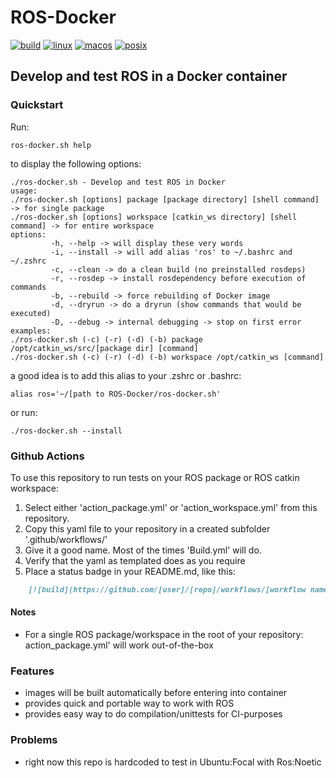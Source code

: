 # ROS-Docker
[![build](https://github.com/autonomousrobotshq/ROS-Docker/workflows/Build/badge.svg)](https://github.com/autonomousrobotshq/ROS-Docker/actions?workflow=Build)
[![linux](https://github.com/autonomousrobotshq/ROS-Docker/workflows/Linux/badge.svg)](https://github.com/autonomousrobotshq/ROS-Docker/actions?workflow=Linux)
[![macos](https://github.com/autonomousrobotshq/ROS-Docker/workflows/MacOS/badge.svg)](https://github.com/autonomousrobotshq/ROS-Docker/actions?workflow=MacOS)
[![posix](https://github.com/autonomousrobotshq/ROS-Docker/workflows/Posix/badge.svg)](https://github.com/autonomousrobotshq/ROS-Docker/actions?workflow=Posix)
## Develop and test ROS in a Docker container

### Quickstart

Run:

    ros-docker.sh help

to display the following options:

```
./ros-docker.sh - Develop and test ROS in Docker
usage:
./ros-docker.sh [options] package [package directory] [shell command] -> for single package
./ros-docker.sh [options] workspace [catkin_ws directory] [shell command] -> for entire workspace
options:
         -h, --help -> will display these very words
         -i, --install -> will add alias 'ros' to ~/.bashrc and ~/.zshrc
         -c, --clean -> do a clean build (no preinstalled rosdeps)
         -r, --rosdep -> install rosdependency before execution of commands
         -b, --rebuild -> force rebuilding of Docker image
         -d, --dryrun -> do a dryrun (show commands that would be executed)
         -D, --debug -> internal debugging -> stop on first error
examples:
./ros-docker.sh (-c) (-r) (-d) (-b) package /opt/catkin_ws/src/[package dir] [command]
./ros-docker.sh (-c) (-r) (-d) (-b) workspace /opt/catkin_ws [command]
```

a good idea is to add this alias to your .zshrc or .bashrc:

	alias ros='~/[path to ROS-Docker/ros-docker.sh'

or run:

    ./ros-docker.sh --install

### Github Actions

To use this repository to run tests on your ROS package or ROS catkin workspace:

1. Select either 'action_package.yml' or 'action_workspace.yml' from this repository.
2. Copy this yaml file to your repository in a created subfolder '.github/workflows/'
3. Give it a good name. Most of the times 'Build.yml' will do.
4. Verify that the yaml as templated does as you require
5. Place a status badge in your README.md, like this:

```markdown
    [![build](https://github.com/[user]/[repo]/workflows/[workflow name]/badge.svg)](https://github.com/[user]/[repo]/actions?workflow=[workflow name])
```

#### Notes

* For a single ROS package/workspace in the root of your repository: action_package.yml' will work out-of-the-box

### Features

* images will be built automatically before entering into container
* provides quick and portable way to work with ROS
* provides easy way to do compilation/unittests for CI-purposes

### Problems

* right now this repo is hardcoded to test in Ubuntu:Focal with Ros:Noetic
